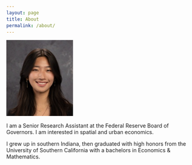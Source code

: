 ```yaml
---
layout: page
title: About
permalink: /about/
---
```



![Headshot](/assets/images/picture3.png)


I am a Senior Research Assistant at the Federal Reserve Board of Governors. I am interested in spatial and urban economics. 

I grew up in southern Indiana, then graduated with high honors from the University of Southern California with a bachelors in Economics & Mathematics.

<!-- My <a href="/assets/MelindaWangCV.pdf">CV</a> -->

<span id="email"></span>
<script>
   const p = ['com', 'gmail', 'melindwang'].reverse();
   const e = document.getElementById('email');
   e.innerHTML = `You can reach me at <a href="mailto:${p[0]}@${p[1]}.${p[2]}">${p[0]}@${p[1]}.${p[2]}</a>`;
</script>

<!-- This is a commented out section -->
<!-- 
My current research interests include access to mortgage credit and place based policy effectiveness. My fields of study are public finance and urban economics.
-->
